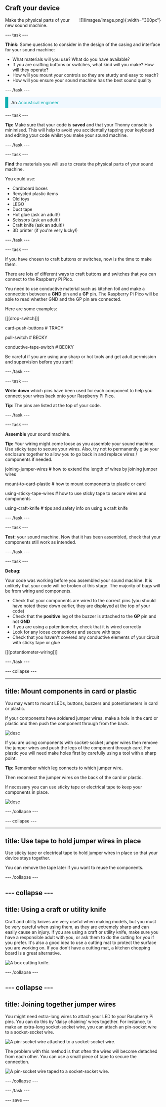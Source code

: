 ## Craft your device

<div style="display: flex; flex-wrap: wrap">
<div style="flex-basis: 200px; flex-grow: 1; margin-right: 15px;">
Make the physical parts of your new sound machine.
</div>
<div>
![](images/image.png){:width="300px"}
</div>
</div>

--- task ---

**Think:** Some questions to consider in the design of the casing and interface for your sound machine: 

+ What materials will you use? What do you have available?
+ If you are crafting buttons or switches, what kind will you make? How will they operate?
+ How will you mount your controls so they are sturdy and easy to reach? 
+ How will you ensure your sound machine has the best sound quality

--- /task ---

<p style='border-left: solid; border-width:10px; border-color: #0faeb0; background-color: aliceblue; padding: 10px;'>
An <span style="color: #0faeb0">Acoustical engineer</span> 
</p>

--- task ---

**Tip:** Make sure that your code is **saved** and that your Thonny console is minimised. This will help to avoid you accidentally tapping your keyboard and editing your code whilst you make your sound machine. 

--- /task ---

--- task ---

**Find** the materials you will use to create the physical parts of your sound machine.

You could use:
+ Cardboard boxes
+ Recycled plastic items
+ Old toys
+ LEGO
+ Duct tape
+ Hot glue (ask an adult!)
+ Scissors (ask an adult!)
+ Craft knife (ask an adult!)
+ 3D printer (if you're very lucky!)

--- /task ---

--- task ---

If you have chosen to craft buttons or switches, now is the time to make them. 

There are lots of different ways to craft buttons and switches that you can connect to the Raspberry Pi Pico. 

You need to use conductive material such as kitchen foil and make a connection between a **GND** pin and a **GP** pin. The Raspberry Pi Pico will be able to read whether GND and the GP pin are connected.

Here are some examples:

[[[drop-switch]]]

card-push-buttons # TRACY

pull-switch # BECKY

conductive-tape-switch # BECKY

Be careful if you are using any sharp or hot tools and get adult permission and supervision before you start!

--- /task ---

--- task ---

**Write down** which pins have been used for each component to help you connect your wires back onto your Raspberry Pi Pico. 

**Tip**: The pins are listed at the top of your code.

--- /task ---

--- task ---

**Assemble** your sound machine.

**Tip:** Your wiring might come loose as you assemble your sound machine. Use sticky tape to secure your wires. Also, try not to permanently glue your enclosure together to allow you to go back in and replace wires / components if needed. 

joining-jumper-wires   # how to extend the length of wires by joining jumper wires

mount-to-card-plastic  # how to mount components to plastic or card

using-sticky-tape-wires # how to use sticky tape to secure wires and components

using-craft-knife # tips and safety info on using a craft knife

--- /task ---

--- task ---

**Test:** your sound machine. Now that it has been assembled, check that your components still work as intended. 

--- /task ---

--- task ---

**Debug:** 

Your code was working before you assembled your sound machine. It is unlikely that your code will be broken at this stage. The majority of bugs will be from wiring and components. 

+ Check that your components are wired to the correct pins (you should have noted these down earlier, they are displayed at the top of your code)
+ Check that the **positive** leg of the buzzer is attached to the **GP** pin and not **GND**
+ If you are using a potentiometer, check that it is wired correctly
+ Look for any loose connections and secure with tape
+ Check that you haven't covered any conductive elements of your circuit with sticky tape or glue

[[[potentiometer-wiring]]]

--- /task ---



























--- collapse ---

---
title: Mount components in card or plastic
---

You may want to mount LEDs, buttons, buzzers and potentiometers in card or plastic. 

If your components have soldered jumper wires, make a hole in the card or plastic and then push the component through from the back.

![desc](images/path)

If you are using components with socket-socket jumper wires then remove the jumper wires and push the legs of the component through card. For plastic you will need make holes first by carefully using a tool with a sharp point. 

**Tip:** Remember which leg connects to which jumper wire. 

Then reconnect the jumper wires on the back of the card or plastic. 

If necessary you can use sticky tape or electrical tape to keep your components in place. 

![desc](images/path)

--- /collapse ---


--- collapse ---

---
title: Use tape to hold jumper wires in place
---

Use sticky tape or electrical tape to hold jumper wires in place so that your device stays together. 

You can remove the tape later if you want to reuse the components. 

--- /collapse ---

--- collapse ---
---
title: Using a craft or utility knife
---

Craft and utility knives are very useful when making models, but you must be very careful when using them, as they are extremely sharp and can easily cause an injury. If you are using a craft or utility knife, make sure you have a responsible adult with you, or ask them to do the cutting for you if you prefer. It's also a good idea to use a cutting mat to protect the surface you are working on. If you don't have a cutting mat, a kitchen chopping board is a great alternative.

![A box cutting knife.](https://upload.wikimedia.org/wikipedia/commons/c/cf/Box-cutter.jpg)

--- /collapse ---

--- collapse ---
---
title: Joining together jumper wires
---

You might need extra-long wires to attach your LED to your Raspberry Pi pins. You can do this by 'daisy chaining' wires together. For instance, to make an extra-long socket-socket wire, you can attach an pin-socket wire to a socket-socket wire.

![A pin-socket wire attached to a socket-socket wire.](images/daisy-chain.jpg)

The problem with this method is that often the wires will become detached from each other. You can use a small piece of tape to secure the connection.

![A pin-socket wire taped to a socket-socket wire.](images/tape-daisy-chain.jpg)

--- /collapse ---

--- /task ---


--- save ---

